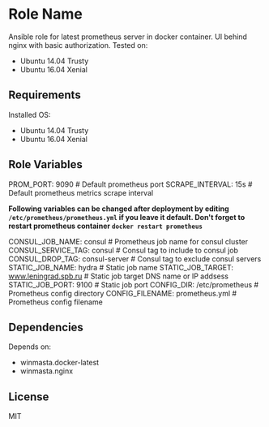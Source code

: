 Role Name
=========

Ansible role for latest prometheus server in docker container. UI behind nginx with basic authorization. Tested on:
  - Ubuntu 14.04 Trusty
  - Ubuntu 16.04 Xenial

Requirements
------------

Installed OS:
 - Ubuntu 14.04 Trusty
 - Ubuntu 16.04 Xenial

Role Variables
--------------

PROM_PORT: 9090 # Default prometheus port
SCRAPE_INTERVAL: 15s # Default prometheus metrics scrape interval

**Following variables can be changed after deployment by editing `/etc/prometheus/prometheus.yml` if you leave it
default. Don't forget to restart prometheus container `docker restart prometheus`**

CONSUL_JOB_NAME: consul # Prometheus job name for consul cluster
CONSUL_SERVICE_TAG: consul # Consul tag to include to consul job
CONSUL_DROP_TAG: consul-server # Consul tag to exclude consul servers
STATIC_JOB_NAME: hydra # Static job name
STATIC_JOB_TARGET: www.leningrad.spb.ru # Static job target DNS name or IP addsess
STATIC_JOB_PORT: 9100 # Static job port
CONFIG_DIR: /etc/prometheus # Prometheus config directory
CONFIG_FILENAME: prometheus.yml # Prometheus config filename

Dependencies
------------

Depends on:
 - winmasta.docker-latest
 - winmasta.nginx

License
-------

MIT
